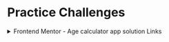# Practice Challenges

<details>
  <summary>Frontend Mentor - Age calculator app solution Links</summary>
  
  - [Age calculator app challenge on Frontend Mentor](https://www.frontendmentor.io/challenges/age-calculator-app-dF9DFFpj-Q).
  - [Solution URL: Add solution URL here](https://github.com/NahidHassanOfficial/FrontendMentor-Challenges/tree/main/Age%20Calculator)
  - [Live Site URL: Add live site URL here](https://nahidhassanofficial.github.io/FrontendMentor-Challenges/Age%20Calculator/)
</details>
